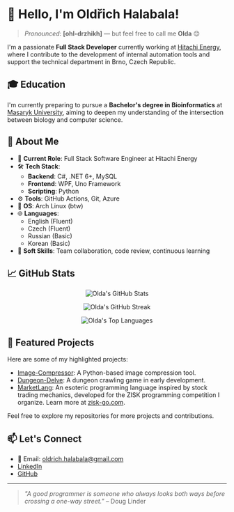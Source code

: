 # 👋 Hello, I'm Oldřich Halabala!

> *Pronounced*: **[ohl-drzhikh]** — but feel free to call me **Olda** 😊

I'm a passionate **Full Stack Developer** currently working at [Hitachi Energy](https://www.hitachienergy.com/), where I contribute to the development of internal automation tools and support the technical department in Brno, Czech Republic.

## 🎓 Education

I'm currently preparing to pursue a **Bachelor's degree in Bioinformatics** at [Masaryk University](https://www.muni.cz), aiming to deepen my understanding of the intersection between biology and computer science.

## 🧠 About Me

- 💼 **Current Role**: Full Stack Software Engineer at Hitachi Energy
- 🛠️ **Tech Stack**:
  - **Backend**: C#, .NET 6+, MySQL
  - **Frontend**: WPF, Uno Framework
  - **Scripting**: Python
- ⚙️ **Tools**: GitHub Actions, Git, Azure
- 🐧 **OS**: Arch Linux (btw)
- 🌐 **Languages**:
  - English (Fluent)
  - Czech (Fluent)
  - Russian (Basic)
  - Korean (Basic)
- 🤝 **Soft Skills**: Team collaboration, code review, continuous learning

## 📈 GitHub Stats

<div align="center">

![Olda's GitHub Stats](https://github-readme-stats.vercel.app/api?username=Olda-Hal&show_icons=true&theme=radical)

</div>
<div align="center">

![Olda's GitHub Streak](https://github-readme-streak-stats.herokuapp.com/?user=Olda-Hal&theme=radical)

</div>
<div align="center">

![Olda's Top Languages](https://github-readme-stats.vercel.app/api/top-langs/?username=Olda-Hal&layout=compact&theme=radical)

</div>

## 🚀 Featured Projects

Here are some of my highlighted projects:

- [Image-Compressor](https://github.com/Olda-Hal/Image-Compressor): A Python-based image compression tool.
- [Dungeon-Delve](https://github.com/Olda-Hal/Dungeon-Delve): A dungeon crawling game in early development.
- [MarketLang](https://github.com/Olda-Hal/MarketLang): An esoteric programming language inspired by stock trading mechanics, developed for the ZISK programming competition I organize. Learn more at [zisk-go.com](https://zisk-go.com).

Feel free to explore my repositories for more projects and contributions.

## 📫 Let's Connect

- 📧 Email: [oldrich.halabala@gmail.com](mailto:oldrich.halabala@gmail.com)
- [LinkedIn](https://www.linkedin.com/in/old%C5%99ich-halabala-771855256/)
- [GitHub](https://github.com/Olda-Hal)

---

> <!--QUOTE_START-->
> *"A good programmer is someone who always looks both ways before crossing a one-way street."* – Doug Linder
> <!--QUOTE_END-->

